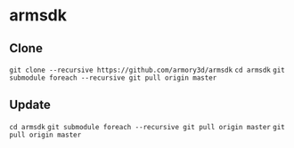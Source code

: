 # armsdk

## Clone
`git clone --recursive https://github.com/armory3d/armsdk`
`cd armsdk`
`git submodule foreach --recursive git pull origin master`

## Update
`cd armsdk`
`git submodule foreach --recursive git pull origin master`
`git pull origin master`
